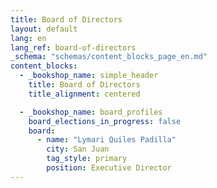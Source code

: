 ```yaml
---
title: Board of Directors
layout: default
lang: en
lang_ref: board-of-directors
_schema: "schemas/content_blocks_page_en.md"
content_blocks:
  - _bookshop_name: simple_header
    title: Board of Directors
    title_alignment: centered

  - _bookshop_name: board_profiles
    board_elections_in_progress: false
    board:
      - name: "Lymari Quiles Padilla"
        city: San Juan
        tag_style: primary
        position: Executive Director
---
```

